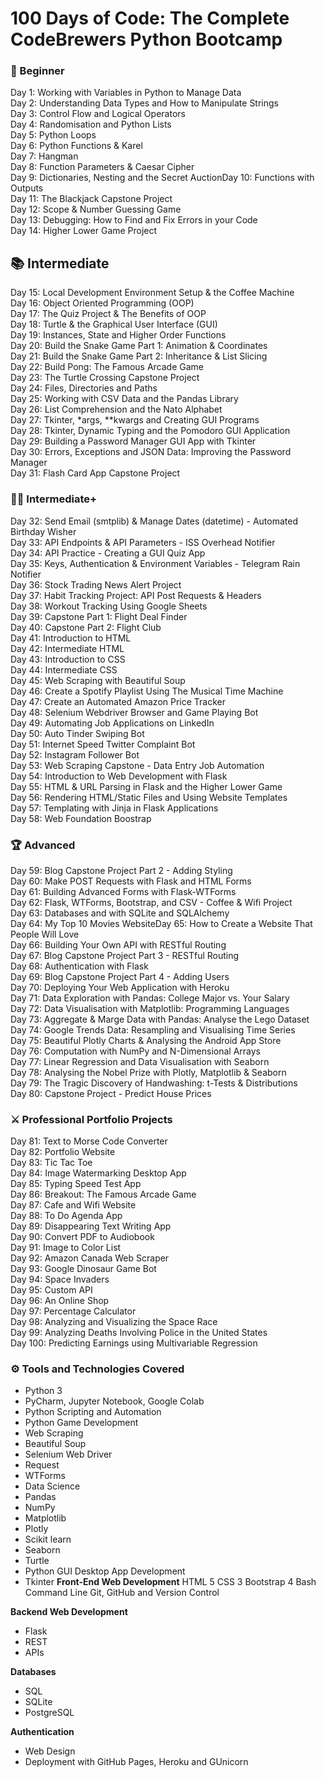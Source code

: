 # 100 Days of Code: The Complete CodeBrewers Python Bootcamp

### 🔰 Beginner
Day 1: Working with Variables in Python to Manage Data <br> 
Day 2: Understanding Data Types and How to Manipulate Strings <br> 
Day 3: Control Flow and Logical Operators  
Day 4: Randomisation and Python Lists <br>
Day 5: Python Loops <br> 
Day 6: Python Functions & Karel <br>
Day 7: Hangman <br> 
Day 8: Function Parameters & Caesar Cipher <br> 
Day 9: Dictionaries, Nesting and the Secret AuctionDay 10: Functions with Outputs <br> 
Day 11: The Blackjack Capstone Project <br> 
Day 12: Scope & Number Guessing Game<br> 
Day 13: Debugging: How to Find and Fix Errors in your Code<br> 
Day 14: Higher Lower Game Project<br> 

## 📚 Intermediate
Day 15: Local Development Environment Setup & the Coffee Machine<br> 
Day 16: Object Oriented Programming (OOP)<br> 
Day 17: The Quiz Project & The Benefits of OOP<br> 
Day 18: Turtle & the Graphical User Interface (GUI)<br> 
Day 19: Instances, State and Higher Order Functions<br> 
Day 20: Build the Snake Game Part 1: Animation & Coordinates<br> 
Day 21: Build the Snake Game Part 2: Inheritance & List Slicing<br> 
Day 22: Build Pong: The Famous Arcade Game<br> 
Day 23: The Turtle Crossing Capstone Project<br> 
Day 24: Files, Directories and Paths<br> 
Day 25: Working with CSV Data and the Pandas Library<br> 
Day 26: List Comprehension and the Nato Alphabet<br> 
Day 27: Tkinter, *args, **kwargs and Creating GUI Programs<br> 
Day 28: Tkinter, Dynamic Typing and the Pomodoro GUI Application<br> 
Day 29: Building a Password Manager GUI App with Tkinter<br> 
Day 30: Errors, Exceptions and JSON Data: Improving the Password Manager<br> 
Day 31: Flash Card App Capstone Project<br> 

### 👨‍💻 Intermediate+
Day 32: Send Email (smtplib) & Manage Dates (datetime) - Automated Birthday Wisher<br> 
Day 33: API Endpoints & API Parameters - ISS Overhead Notifier<br> 
Day 34: API Practice - Creating a GUI Quiz App<br> 
Day 35: Keys, Authentication & Environment Variables - Telegram Rain Notifier<br> 
Day 36: Stock Trading News Alert Project<br> 
Day 37: Habit Tracking Project: API Post Requests & Headers<br> 
Day 38: Workout Tracking Using Google Sheets<br> 
Day 39: Capstone Part 1: Flight Deal Finder<br> 
Day 40: Capstone Part 2: Flight Club<br> 
Day 41: Introduction to HTML<br> 
Day 42: Intermediate HTML<br> 
Day 43: Introduction to CSS<br> 
Day 44: Intermediate CSS<br> 
Day 45: Web Scraping with Beautiful Soup<br> 
Day 46: Create a Spotify Playlist Using The Musical Time Machine<br> 
Day 47: Create an Automated Amazon Price Tracker<br> 
Day 48: Selenium Webdriver Browser and Game Playing Bot<br> 
Day 49: Automating Job Applications on LinkedIn<br> 
Day 50: Auto Tinder Swiping Bot<br> 
Day 51: Internet Speed Twitter Complaint Bot<br> 
Day 52: Instagram Follower Bot<br> 
Day 53: Web Scraping Capstone - Data Entry Job Automation<br> 
Day 54: Introduction to Web Development with Flask<br> 
Day 55: HTML & URL Parsing in Flask and the Higher Lower Game<br> 
Day 56: Rendering HTML/Static Files and Using Website Templates<br> 
Day 57: Templating with Jinja in Flask Applications<br> 
Day 58: Web Foundation Boostrap<br> 

### 🏆 Advanced
Day 59: Blog Capstone Project Part 2 - Adding Styling<br> 
Day 60: Make POST Requests with Flask and HTML Forms<br> 
Day 61: Building Advanced Forms with Flask-WTForms<br> 
Day 62: Flask, WTForms, Bootstrap, and CSV - Coffee & Wifi Project<br> 
Day 63: Databases and with SQLite and SQLAlchemy<br> 
Day 64: My Top 10 Movies WebsiteDay 65: How to Create a Website That People Will Love<br> 
Day 66: Building Your Own API with RESTful Routing<br> 
Day 67: Blog Capstone Project Part 3 - RESTful Routing<br> 
Day 68: Authentication with Flask<br> 
Day 69: Blog Capstone Project Part 4 - Adding Users<br> 
Day 70: Deploying Your Web Application with Heroku<br> 
Day 71: Data Exploration with Pandas: College Major vs. Your Salary<br> 
Day 72: Data Visualisation with Matplotlib: Programming Languages<br> 
Day 73: Aggregate & Marge Data with Pandas: Analyse the Lego Dataset<br> 
Day 74: Google Trends Data: Resampling and Visualising Time Series<br> 
Day 75: Beautiful Plotly Charts & Analysing the Android App Store<br> 
Day 76: Computation with NumPy and N-Dimensional Arrays<br> 
Day 77: Linear Regression and Data Visualisation with Seaborn<br> 
Day 78: Analysing the Nobel Prize with Plotly, Matplotlib & Seaborn<br> 
Day 79: The Tragic Discovery of Handwashing: t-Tests & Distributions<br> 
Day 80: Capstone Project - Predict House Prices<br> 

### ⚔ Professional Portfolio Projects
Day 81: Text to Morse Code Converter<br> 
Day 82: Portfolio Website<br> 
Day 83: Tic Tac Toe<br> 
Day 84: Image Watermarking Desktop App<br> 
Day 85: Typing Speed Test App<br> 
Day 86: Breakout: The Famous Arcade Game<br> 
Day 87: Cafe and Wifi Website<br> 
Day 88: To Do Agenda App<br> 
Day 89: Disappearing Text Writing App<br> 
Day 90: Convert PDF to Audiobook<br> 
Day 91: Image to Color List<br> 
Day 92: Amazon Canada Web Scraper<br> 
Day 93: Google Dinosaur Game Bot<br> 
Day 94: Space Invaders<br> 
Day 95: Custom API<br> 
Day 96: An Online Shop<br> 
Day 97: Percentage Calculator<br> 
Day 98: Analyzing and Visualizing the Space Race<br> 
Day 99: Analyzing Deaths Involving Police in the United States<br> 
Day 100: Predicting Earnings using Multivariable Regression<br> 

### ⚙ Tools and Technologies Covered
- Python 3
- PyCharm, Jupyter Notebook, Google Colab
- Python Scripting and Automation
- Python Game Development
- Web Scraping
- Beautiful Soup
- Selenium Web Driver
- Request
- WTForms
- Data Science
- Pandas
- NumPy
- Matplotlib
- Plotly
- Scikit learn
- Seaborn
- Turtle
- Python GUI Desktop App Development
- Tkinter
**Front-End Web Development**
HTML 5
CSS 3
Bootstrap 4
Bash Command Line
Git, GitHub and Version Control

**Backend Web Development**
- Flask
- REST
- APIs

**Databases**
- SQL 
- SQLite
- PostgreSQL

**Authentication**
- Web Design
- Deployment with GitHub Pages, Heroku and GUnicorn
